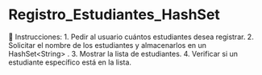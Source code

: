 # Registro_Estudiantes_HashSet
📌 Instrucciones: 1. Pedir al usuario cuántos estudiantes desea registrar. 2. Solicitar el nombre de los estudiantes y almacenarlos en un HashSet&lt;String> . 3. Mostrar la lista de estudiantes. 4. Verificar si un estudiante específico está en la lista.
